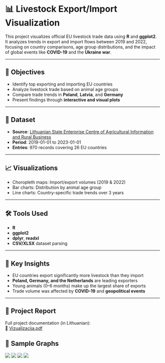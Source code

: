 # 📊 Livestock Export/Import Visualization

This project visualizes official EU livestock trade data using **R** and **ggplot2**. It analyzes trends in export and import flows between 2019 and 2022, focusing on country comparisons, age group distributions, and the impact of global events like **COVID-19** and the **Ukraine war**.

---

## 📌 Objectives

- Identify top exporting and importing EU countries
- Analyze livestock trade based on animal age groups
- Compare trade trends in **Poland**, **Latvia**, and **Germany**
- Present findings through **interactive and visual plots**

---

## 📁 Dataset

- **Source**: [Lithuanian State Enterprise Centre of Agricultural Information and Rural Business](https://data.gov.lt/datasets/298/)
- **Period**: 2019-01-01 to 2023-01-01
- **Entries**: 970 records covering 26 EU countries

---

## 📈 Visualizations

- Choropleth maps: Import/export volumes (2019 & 2022)
- Bar charts: Distribution by animal age group
- Line charts: Country-specific trade trends over 3 years

---

## 🛠️ Tools Used

- **R**
- **ggplot2**
- **dplyr**, **readxl**
- **CSV/XLSX** dataset parsing

---


## 🧠 Key Insights

- EU countries export significantly more livestock than they import
- **Poland, Germany, and the Netherlands** are leading exporters
- Young animals (0–6 months) make up the largest share of exports
- Trade volume was affected by **COVID-19** and **geopolitical events**

---

## 📄 Project Report

Full project documentation (in Lithuanian):  
📎 [Vizualizacija.pdf](./Vizualiz)


## 📸 Sample Graphs

<img src="https://github.com/user-attachments/assets/6217f7ba-b0cf-4342-8355-72bdc5edc3d1"/>
<img src="https://github.com/user-attachments/assets/5284ff03-de18-4826-b417-ae425019ee12"/>
<img src="https://github.com/user-attachments/assets/9f8975de-9033-4f33-9054-8cf5549abbe4"/>
<img src="https://github.com/user-attachments/assets/d40399ae-1750-40a6-a197-4ac94fbf010e"/>

